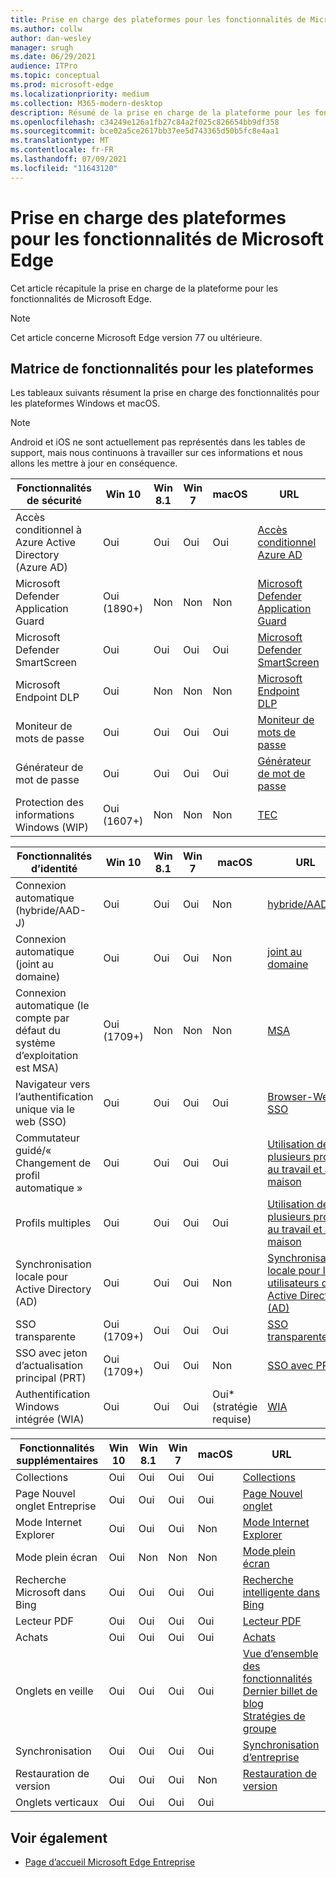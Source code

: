 ```yaml
---
title: Prise en charge des plateformes pour les fonctionnalités de Microsoft Edge
ms.author: collw
author: dan-wesley
manager: srugh
ms.date: 06/29/2021
audience: ITPro
ms.topic: conceptual
ms.prod: microsoft-edge
ms.localizationpriority: medium
ms.collection: M365-modern-desktop
description: Résumé de la prise en charge de la plateforme pour les fonctionnalités de Microsoft Edge
ms.openlocfilehash: c34249e126a1fb27c84a2f025c826654bb9df358
ms.sourcegitcommit: bce02a5ce2617bb37ee5d743365d50b5fc8e4aa1
ms.translationtype: MT
ms.contentlocale: fr-FR
ms.lasthandoff: 07/09/2021
ms.locfileid: "11643120"
---
```

# <a name="platform-support-for-microsoft-edge-features"></a>Prise en charge des plateformes pour les fonctionnalités de Microsoft Edge

Cet article récapitule la prise en charge de la plateforme pour les fonctionnalités de Microsoft Edge.

> [!NOTE]
> Cet article concerne Microsoft Edge version 77 ou ultérieure.

## <a name="feature-matrix-for-platforms"></a>Matrice de fonctionnalités pour les plateformes

Les tableaux suivants résument la prise en charge des fonctionnalités pour les plateformes Windows et macOS.

> [!NOTE]
> Android et iOS ne sont actuellement pas représentés dans les tables de support, mais nous continuons à travailler sur ces informations et nous allons les mettre à jour en conséquence.

| Fonctionnalités de sécurité |Win 10|Win 8.1|Win 7|macOS|URL|
|--------|-------|--------|-----|-------|---|
|Accès conditionnel à Azure Active Directory (Azure AD)|Oui|Oui|Oui|Oui|[Accès conditionnel Azure AD](/deployedge/ms-edge-security-conditional-access#accessing-conditional-access-protected-resources-in-microsoft-edge)|
|Microsoft Defender Application Guard|Oui (1890+)|Non|Non|Non|[Microsoft Defender Application Guard](/deployedge/microsoft-edge-security-windows-defender-application-guard) |
|Microsoft Defender SmartScreen|Oui|Oui|Oui|Oui|[Microsoft Defender SmartScreen](/deployedge/microsoft-edge-security-smartscreen) |
|Microsoft Endpoint DLP|Oui|Non|Non|Non|[Microsoft Endpoint DLP](/deployedge/microsoft-edge-security-dlp#microsoft-endpoint-data-loss-prevention-endpoint-dlp)|
|Moniteur de mots de passe|Oui|Oui|Oui|Oui|[Moniteur de mots de passe](https://blogs.windows.com/msedgedev/2021/01/21/edge-88-privacy/)|
|Générateur de mot de passe|Oui|Oui|Oui|Oui|[Générateur de mot de passe](https://blogs.windows.com/msedgedev/2021/01/21/edge-88-privacy/)|
|Protection des informations Windows (WIP)|Oui (1607+)|Non|Non|Non|[TEC](/deployedge/microsoft-edge-security-windows-information-protection#system-requirements)|

|Fonctionnalités d’identité| Win 10 | Win 8.1 | Win 7 | macOS | URL |
|--|--|--|--|--|--|
|Connexion automatique (hybride/AAD-J)|Oui|Oui|Oui|Non|[hybride/AAD-J](/deployedge/microsoft-edge-security-identity#automatic-sign-in)|
|Connexion automatique (joint au domaine)|Oui|Oui|Oui|Non|[joint au domaine](/deployedge/microsoft-edge-security-identity#automatic-sign-in)|
|Connexion automatique (le compte par défaut du système d’exploitation est MSA)|Oui (1709+)|Non|Non|Non|[MSA](/deployedge/microsoft-edge-security-identity#automatic-sign-in)|
|Navigateur vers l’authentification unique via le web (SSO)|Oui|Oui|Oui|Oui|[Browser-Web SSO](https://www.microsoft.com/microsoft-365/roadmap?featureid=66332)|
|Commutateur guidé/« Changement de profil automatique »|Oui|Oui|Oui|Oui|[Utilisation de plusieurs profils au travail et à la maison](https://blogs.windows.com/msedgedev/2020/04/30/automatic-profile-switching/) |
|Profils multiples|Oui|Oui|Oui|Oui|[Utilisation de plusieurs profils au travail et à la maison](https://blogs.windows.com/msedgedev/2020/04/30/automatic-profile-switching/) |
|Synchronisation locale pour Active Directory (AD)|Oui|Oui|Oui|Non|[Synchronisation locale pour les utilisateurs de Active Directory (AD)](/deployedge/microsoft-edge-on-premises-sync) |
|SSO transparente|Oui (1709+)|Oui|Oui|Oui|[SSO transparente](/deployedge/microsoft-edge-security-identity#seamless-sso)|
|SSO avec jeton d’actualisation principal (PRT)|Oui (1709+)|Oui|Oui|Non|[SSO avec PRT](/deployedge/microsoft-edge-security-identity#sso-with-primary-refresh-token-prt)|
|Authentification Windows intégrée (WIA)|Oui|Oui|Oui|Oui* (stratégie requise)|[WIA](/deployedge/microsoft-edge-security-identity#windows-integrated-authentication-wia)|

|Fonctionnalités supplémentaires|Win 10|Win 8.1|Win 7|macOS|URL|
|--------|-------|--------|-----|-------|---|
|Collections|Oui|Oui|Oui|Oui|[Collections](https://blogs.windows.com/msedgedev/2019/12/09/improvements-collections-sync-microsoft-edge/) |
|Page Nouvel onglet Entreprise|Oui|Oui|Oui|Oui|[Page Nouvel onglet](https://blogs.windows.com/msedgedev/2020/10/29/enterprise-new-tab-page-my-feed/) |
|Mode Internet Explorer|Oui|Oui|Oui|Non|[Mode Internet Explorer](/deployedge/edge-ie-mode#prerequisites)|
|Mode plein écran|Oui|Non|Non|Non|[Mode plein écran](/deployedge/microsoft-edge-configure-kiosk-mode)|
|Recherche Microsoft dans Bing|Oui|Oui|Oui|Oui|[Recherche intelligente dans Bing](https://www.microsoft.com/edge/business/intelligent-search-with-bing) |
|Lecteur PDF|Oui|Oui|Oui|Oui|[Lecteur PDF](/deployedge/microsoft-edge-pdf) |
|Achats|Oui|Oui|Oui|Oui|[Achats](https://techcommunity.microsoft.com/t5/articles/introducing-shopping-with-microsoft-edge/m-p/1870080) |
|Onglets en veille|Oui|Oui|Oui|Oui|[Vue d’ensemble des fonctionnalités](/deployedge/microsoft-edge-relnote-stable-channel)<br>[Dernier billet de blog](https://blogs.windows.com/msedgedev/2021/03/04/edge-89-performance/)<br>[Stratégies de groupe](/deployedge/microsoft-edge-policies#sleeping-tabs-settings)|
|Synchronisation|Oui|Oui|Oui|Oui| [Synchronisation d’entreprise](/deployedge/microsoft-edge-enterprise-sync) |
|Restauration de version|Oui|Oui|Oui|Non|[Restauration de version](/deployedge/edge-learnmore-rollback) |
|Onglets verticaux|Oui|Oui|Oui|Oui| |

## <a name="see-also"></a>Voir également

- [Page d’accueil Microsoft Edge Entreprise](https://aka.ms/EdgeEnterprise)